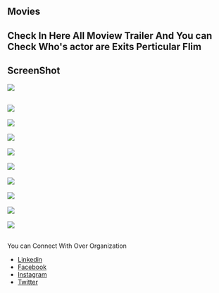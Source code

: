 ## Movies

## Check In Here All Moview Trailer And You can Check Who's  actor are Exits Perticular Flim 

## ScreenShot

<img src="https://github.com/IT-Craft-Solution/Movies/blob/New/ScreenShots/image.png"><br/><br/>

<img src="https://github.com/IT-Craft-Solution/Movies/blob/New/ScreenShots/image-1.jpeg"><br/><br/>
<img src="https://github.com/IT-Craft-Solution/Movies/blob/New/ScreenShots/image-4.jpeg"><br/><br/>
<img src="https://github.com/IT-Craft-Solution/Movies/blob/New/ScreenShots/image-5.jpeg"><br/><br/>
<img src="https://github.com/IT-Craft-Solution/Movies/blob/New/ScreenShots/image-6.jpeg"><br/><br/>
<img src="https://github.com/IT-Craft-Solution/Movies/blob/New/ScreenShots/image-7.jpeg"><br/><br/>
<img src="https://github.com/IT-Craft-Solution/Movies/blob/New/ScreenShots/image-2.jpeg"><br/><br/>
<img src="https://github.com/IT-Craft-Solution/Movies/blob/New/ScreenShots/image-8.jpeg"><br/><br/>
<img src="https://github.com/IT-Craft-Solution/Movies/blob/New/ScreenShots/image-3.jpeg"><br/><br/>
<img src="https://github.com/IT-Craft-Solution/Movies/blob/New/ScreenShots/image-9.jpeg"><br/><br/>




You can Connect With Over Organization

- [Linkedin](https://www.linkedin.com/in/itcraftsolution/)
- [Facebook](https://www.facebook.com/itcraftsolution/?ref=pages_you_manage)
- [Instagram](https://www.instagram.com/itcraftsolution/)
- [Twitter](https://twitter.com/craft_solution)
